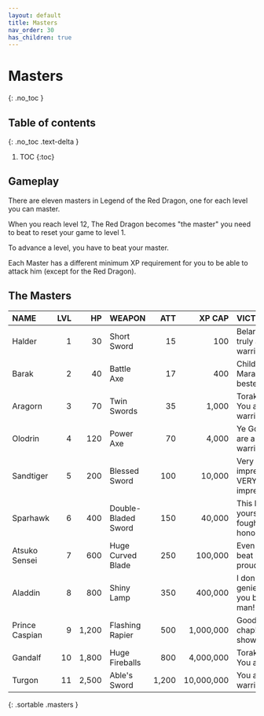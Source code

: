 ```yaml
---
layout: default
title: Masters
nav_order: 30
has_children: true
---
```

# Masters 
{: .no_toc }

## Table of contents
{: .no_toc .text-delta }

1. TOC
{:toc}

## Gameplay

There are eleven masters in Legend of the Red Dragon, one for each level you can master.  
  
When you reach level 12, The Red Dragon becomes "the master" you need to beat to reset your game to level 1.

To advance a level, you have to beat your master.  

Each Master has a different minimum XP requirement for you to be able to attack him (except for the Red Dragon).

## The Masters
 
| NAME           | LVL |    HP | WEAPON              |   ATT |     XP CAP | VICTORY TEXT                                       |
|:---------------|----:|------:|:--------------------|------:|-----------:|:---------------------------------------------------|
| Halder         |   1 |    30 | Short Sword         |    15 |        100 | Belar!!! You are truly a great warrior!            |
| Barak          |   2 |    40 | Battle Axe          |    17 |        400 | Children of Mara!!!  You have bested me??!         |
| Aragorn        |   3 |    70 | Twin Swords         |    35 |      1,000 | Torak's Eye!!!  You are a great warrior!           |
| Olodrin        |   4 |   120 | Power Axe           |    70 |      4,000 | Ye Gods!!  You are a master warrior!               |
| Sandtiger      |   5 |   200 | Blessed Sword       |   100 |     10,000 | Very impressive...Very VERY impressive.            |
| Sparhawk       |   6 |   400 | Double-Bladed Sword |   150 |     40,000 | This Battle is yours...You have fought with honor. |
| Atsuko Sensei  |   7 |   600 | Huge Curved Blade   |   250 |    100,000 | Even though you beat me, I am proud of you.        |
| Aladdin        |   8 |   800 | Shiny Lamp          |   350 |    400,000 | I don't need a genie to see that you beat me, man! |
| Prince Caspian |   9 | 1,200 | Flashing Rapier     |   500 |  1,000,000 | Good show, chap!  Jolly good show!                 |
| Gandalf        |  10 | 1,800 | Huge Fireballs      |   800 |  4,000,000 | Torak's Tooth!  You are great!                     |
| Turgon         |  11 | 2,500 | Able's Sword        | 1,200 | 10,000,000 |   You are a master warrior!                        |
{: .sortable .masters }
  
